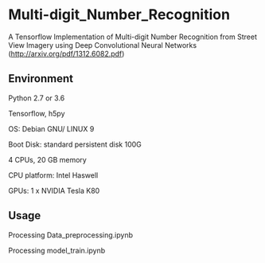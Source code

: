 # Multi-digit_Number_Recognition
A Tensorflow Implementation of Multi-digit Number Recognition from Street View Imagery using Deep Convolutional Neural Networks (http://arxiv.org/pdf/1312.6082.pdf) 

## Environment
Python 2.7 or 3.6

Tensorflow, h5py

OS: Debian GNU/ LINUX 9

Boot Disk: standard persistent disk 100G

4  CPUs, 20 GB memory

CPU platform: Intel Haswell

GPUs: 1 x NVIDIA Tesla K80

## Usage
Processing Data_preprocessing.ipynb

Processing model_train.ipynb

